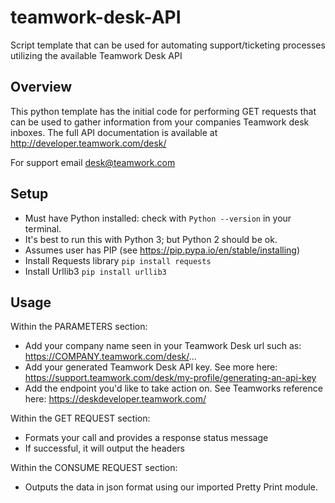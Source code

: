 # teamwork-desk-API
Script template that can be used for automating support/ticketing processes utilizing the available Teamwork Desk API

## Overview
This python template has the initial code for performing GET requests that can be used to gather information from your companies Teamwork desk inboxes. The full API documentation is available at http://developer.teamwork.com/desk/  
  
For support email desk@teamwork.com  

## Setup
* Must have Python installed: check with `Python --version` in your terminal.  
* It's best to run this with Python 3; but Python 2 should be ok.
* Assumes user has PIP (see https://pip.pypa.io/en/stable/installing)
* Install Requests library `pip install requests`
* Install Urllib3 `pip install urllib3`

## Usage
Within the PARAMETERS section:  
* Add your company name seen in your Teamwork Desk url such as: https://COMPANY.teamwork.com/desk/...  
* Add your generated Teamwork Desk API key. See more here: https://support.teamwork.com/desk/my-profile/generating-an-api-key  
* Add the endpoint you'd like to take action on. See Teamworks reference here: https://deskdeveloper.teamwork.com/
   
Within the GET REQUEST section:  
* Formats your call and provides a response status message
* If successful, it will output the headers
  
Within the CONSUME REQUEST section:   
* Outputs the data in json format using our imported Pretty Print module.
